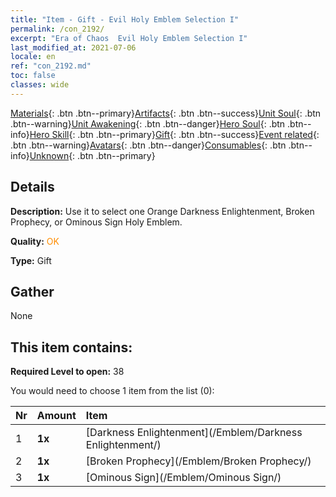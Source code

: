```yaml
---
title: "Item - Gift - Evil Holy Emblem Selection I"
permalink: /con_2192/
excerpt: "Era of Chaos  Evil Holy Emblem Selection I"
last_modified_at: 2021-07-06
locale: en
ref: "con_2192.md"
toc: false
classes: wide
---
```

 [Materials](/Items/){: .btn .btn--primary}[Artifacts](/Items/Artifacts/){: .btn .btn--success}[Unit Soul](/Items/UnitSoul/){: .btn .btn--warning}[Unit Awakening](/Items/UnitAwakening/){: .btn .btn--danger}[Hero Soul](/Items/HeroSoul/){: .btn .btn--info}[Hero Skill](/Items/HeroSkill/){: .btn .btn--primary}[Gift](/Items/Gift/){: .btn .btn--success}[Event related](/Items/Events/){: .btn .btn--warning}[Avatars](/Items/Avatars/){: .btn .btn--danger}[Consumables](/Items/Consumables/){: .btn .btn--info}[Unknown](/Items/Unknown/){: .btn .btn--primary}

## Details
 **Description:** Use it to select one Orange Darkness Enlightenment, Broken Prophecy, or Ominous Sign Holy Emblem.

 **Quality:** <span style="color: #FF8C00">OK</span>

 **Type:** Gift

## Gather

  None

## This item contains:

 **Required Level to open:** 38

 You would need to choose 1 item from the list (0):

  | Nr | Amount |     Item    |
  |:---|:-------|:------------|
  | 1 |  **1x** | [Darkness Enlightenment](/Emblem/Darkness Enlightenment/) |  | 
  | 2 |  **1x** | [Broken Prophecy](/Emblem/Broken Prophecy/) |  | 
  | 3 |  **1x** | [Ominous Sign](/Emblem/Ominous Sign/) |  | 
